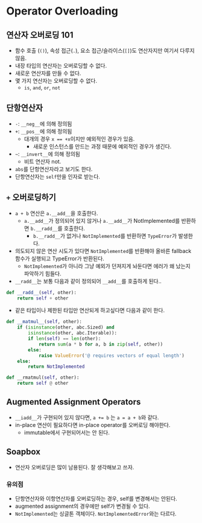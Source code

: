 # Operator Overloading

## 연산자 오버로딩 101

- 함수 호출 (`()`), 속성 접근(`.`), 요소 접근/슬라이스(`[]`)도 연산자지만 여기서 다루지 않음.
- 내장 타입의 연산자는 오버로딩할 수 없다.
- 새로운 연산자를 만들 수 없다.
- 몇 가지 연산자는 오버로딩할 수 없다.
  - `is`, `and`, `or`, `not`

## 단항연산자

- `-`: `__neg__`에 의해 정의됨
- `+`: `__pos__`에 의해 정의됨
  - 대개의 경우 `x == +x`이지만 예외적인 경우가 있음.
    - 새로운 인스턴스를 만드는 과정 때문에 예외적인 경우가 생긴다.
- `~`: `__invert__`에 의해 정의됨
  - 비트 연산자 not.
- `abs`를 단항연산자라고 보기도 한다.
- 단항연산자는 `self`만을 인자로 받는다.

## `+` 오버로딩하기

- `a + b` 연산은 `a.__add__`을 호출한다.
  - `a.__add__`가 정의되어 있지 않거나 `a.__add__`가 NotImplemented를 반환하면 `b.__radd__`를 호출한다.
    - `b.__radd__`가 없거나 `NotImplemented`를 반환하면 `TypeError`가 발생한다.
- 의도되지 않은 연산 시도가 있다면 `NotImplemented`를 반환해야 올바른 fallback 함수가 실행되고 TypeError가 반환된다.
  - `NotImplemented`가 아니라 그냥 예외가 던져지게 놔둔다면 에러가 왜 났는지 파악하기 힘들다.
- `__radd__`는 보통 다음과 같이 정의되어 `__add__`를 호출하게 된다..

```python
def __radd__(self, other):
    return self + other
```

- 같은 타입이나 제한된 타입만 연산되게 하고싶다면 다음과 같이 한다.

```python
def __matmul__(self, other):
    if (isinstance(other, abc.Sized) and
        isinstance(other, abc.Iterable)):
        if len(self) == len(other):
            return sum(a * b for a, b in zip(self, other))
        else:
            raise ValueError('@ requires vectors of equal length')
    else:
        return NotImplemented

def __rmatmul(self, other):
    return self @ other
```

## Augmented Assignment Operators
- `__iadd__`가 구현되어 있지 않다면, `a += b` 는 `a = a + b`와 같다.
- in-place 연산이 필요하다면 in-place operator를 오버로딩 해야한다.
  - immutable에서 구현되어서는 안 된다.

## Soapbox
- 연산자 오버로딩은 많이 남용된다. 잘 생각해보고 쓰자.


### 유의점
- 단항연산자와 이항연산자를 오버로딩하는 경우, self를 변경해서는 안된다.
- augmented assignment의 경우에만 self가 변경될 수 있다.
- `NotImplemented`는 싱글톤 객체이다. `NotImplementedError`와는 다르다.
```
